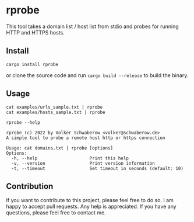 # rprobe

This tool takes a domain list / host list from stdio and probes for running HTTP and HTTPS hosts.

## Install

````
cargo install rprobe
````
or clone the source code and run `cargo build --release` to build the binary.

## Usage

````
cat examples/urls_sample.txt | rprobe
cat examples/hosts_sample.txt | rprobe
````

````
rprobe --help

rprobe (c) 2022 by Volker Schwaberow <volker@schwaberow.de>
A simple tool to probe a remote host http or https connection

Usage: cat domains.txt | rprobe [options]
Options:
  -h, --help                    Print this help
  -v, --version                 Print version information
  -t, --timeout                 Set timeout in seconds (default: 10)
````

## Contribution 

If you want to contribute to this project, please feel free to do so. I am happy to accept pull requests. Any help is appreciated. If you have any questions, please feel free to contact me.
